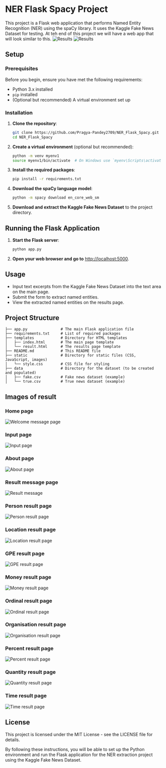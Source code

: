 # NER Flask Spacy Project

This project is a Flask web application that performs Named Entity Recognition (NER) using the spaCy library. It uses the Kaggle Fake News Dataset for testing.
At teh end of this project we will have a web app that will look similar to this. 
![Results](results/output1.png)
![Results](results/output2.png)

## Setup

### Prerequisites

Before you begin, ensure you have met the following requirements:
- Python 3.x installed
- `pip` installed
- (Optional but recommended) A virtual environment set up

### Installation

1. **Clone the repository**:
   
   ```bash
   git clone https://github.com/Pragya-Pandey2709/NER_Flask_Spacy.git
   cd NER_Flask_Spacy
   ```

3. **Create a virtual environment** (optional but recommended):
   ```bash
   python -m venv myenv1
   source myenv1/bin/activate  # On Windows use `myenv\Scripts\activate`
   ```

4. **Install the required packages**:
   ```bash
   pip install -r requirements.txt
   ```

5. **Download the spaCy language model**:
   ```bash
   python -m spacy download en_core_web_sm
   ```

6. **Download and extract the Kaggle Fake News Dataset** to the project directory.

## Running the Flask Application

1. **Start the Flask server**:
   ```bash
   python app.py
   ```

2. **Open your web browser and go to** [http://localhost:5000](http://localhost:5000).

## Usage

- Input text excerpts from the Kaggle Fake News Dataset into the text area on the main page.
- Submit the form to extract named entities.
- View the extracted named entities on the results page.

## Project Structure

```
├── app.py               # The main Flask application file
├── requirements.txt     # List of required packages
├── templates            # Directory for HTML templates
│   ├── index.html       # The main page template
│   └── result.html      # The results page template
├── README.md            # This README file
├── static               # Directory for static files (CSS, JavaScript, images)
│   └── style.css        # CSS file for styling
├── data                 # Directory for the dataset (to be created and populated)
│   ├── fake.csv         # Fake news dataset (example)
│   └── true.csv         # True news dataset (example)
```
## Images of result 

### Home page 
![Welcome message page](results/homepage.png)
###  Input page
![Input page](results/input.png)
###  About page
![About page](results/aboutpage.png)
###  Result message page 
![Result message](results/result_msg.png)
###  Person result page 
![Person result page](results/person.png)
###  Location result page 
![Location result page](results/location.png)
###  GPE result page 
![GPE result page](results/gpe.png)
###  Money result page 
![Money result page](results/money.png)
###  Ordinal result page 
![Ordinal result page](results/ordinal.png)
###  Organisation result page 
![Organisation result page](results/org.png)
###  Percent result page 
![Percent result page](results/percent.png)
###  Quantity result page 
![Quantity result page](results/quantity.png)
###  Time result page 
![Time result page](results/time.png)



## License

This project is licensed under the MIT License - see the LICENSE file for details.

By following these instructions, you will be able to set up the Python environment and run the Flask application for the NER extraction project using the Kaggle Fake News Dataset.

